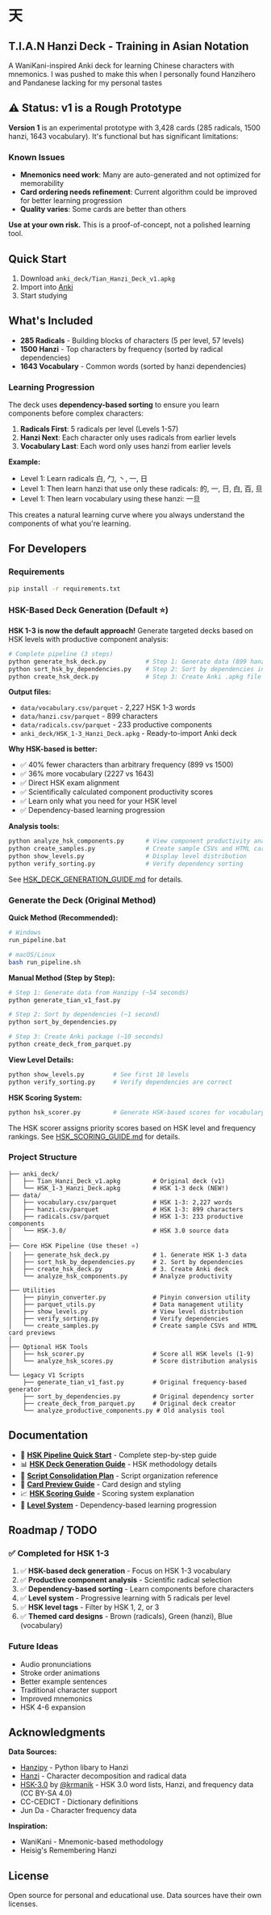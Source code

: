 # 天
## T.I.A.N Hanzi Deck - Training in Asian Notation

A WaniKani-inspired Anki deck for learning Chinese characters with mnemonics. I was pushed to make this when I personally found Hanzihero and Pandanese lacking for my personal tastes

## ⚠️ Status: v1 is a Rough Prototype

**Version 1** is an experimental prototype with 3,428 cards (285 radicals, 1500 hanzi, 1643 vocabulary). It's functional but has significant limitations:

### Known Issues
- **Mnemonics need work**: Many are auto-generated and not optimized for memorability
- **Card ordering needs refinement**: Current algorithm could be improved for better learning progression
- **Quality varies**: Some cards are better than others

**Use at your own risk.** This is a proof-of-concept, not a polished learning tool.

## Quick Start

1. Download `anki_deck/Tian_Hanzi_Deck_v1.apkg`
2. Import into [Anki](https://apps.ankiweb.net)
3. Start studying

## What's Included

- **285 Radicals** - Building blocks of characters (5 per level, 57 levels)
- **1500 Hanzi** - Top characters by frequency (sorted by radical dependencies)
- **1643 Vocabulary** - Common words (sorted by hanzi dependencies)

### Learning Progression

The deck uses **dependency-based sorting** to ensure you learn components before complex characters:

1. **Radicals First**: 5 radicals per level (Levels 1-57)
2. **Hanzi Next**: Each character only uses radicals from earlier levels
3. **Vocabulary Last**: Each word only uses hanzi from earlier levels

**Example:**
- Level 1: Learn radicals 白, 勹, 丶, 一, 日
- Level 1: Then learn hanzi that use only these radicals: 的, 一, 日, 白, 百, 旦
- Level 1: Then learn vocabulary using these hanzi: 一旦

This creates a natural learning curve where you always understand the components of what you're learning.

## For Developers

### Requirements

```bash
pip install -r requirements.txt
```

### HSK-Based Deck Generation (Default ⭐)

**HSK 1-3 is now the default approach!** Generate targeted decks based on HSK levels with productive component analysis:

```bash
# Complete pipeline (3 steps)
python generate_hsk_deck.py           # Step 1: Generate data (899 hanzi, 2227 vocab, 233 radicals)
python sort_hsk_by_dependencies.py    # Step 2: Sort by dependencies into levels
python create_hsk_deck.py             # Step 3: Create Anki .apkg file
```

**Output files:**
- `data/vocabulary.csv/parquet` - 2,227 HSK 1-3 words
- `data/hanzi.csv/parquet` - 899 characters  
- `data/radicals.csv/parquet` - 233 productive components
- `anki_deck/HSK_1-3_Hanzi_Deck.apkg` - Ready-to-import Anki deck

**Why HSK-based is better:**
- ✅ 40% fewer characters than arbitrary frequency (899 vs 1500)
- ✅ 36% more vocabulary (2227 vs 1643)  
- ✅ Direct HSK exam alignment
- ✅ Scientifically calculated component productivity scores
- ✅ Learn only what you need for your HSK level
- ✅ Dependency-based learning progression

**Analysis tools:**
```bash
python analyze_hsk_components.py      # View component productivity analysis
python create_samples.py              # Create sample CSVs and HTML card previews
python show_levels.py                 # Display level distribution
python verify_sorting.py              # Verify dependency sorting
```

See [HSK_DECK_GENERATION_GUIDE.md](HSK_DECK_GENERATION_GUIDE.md) for details.

### Generate the Deck (Original Method)

**Quick Method (Recommended):**

```bash
# Windows
run_pipeline.bat

# macOS/Linux
bash run_pipeline.sh
```

**Manual Method (Step by Step):**

```bash
# Step 1: Generate data from Hanzipy (~54 seconds)
python generate_tian_v1_fast.py

# Step 2: Sort by dependencies (~1 second)
python sort_by_dependencies.py

# Step 3: Create Anki package (~10 seconds)
python create_deck_from_parquet.py
```

**View Level Details:**

```bash
python show_levels.py        # See first 10 levels
python verify_sorting.py     # Verify dependencies are correct
```

**HSK Scoring System:**

```bash
python hsk_scorer.py         # Generate HSK-based scores for vocabulary and hanzi
```

The HSK scorer assigns priority scores based on HSK level and frequency rankings. See [HSK_SCORING_GUIDE.md](HSK_SCORING_GUIDE.md) for details.

### Project Structure

```
├── anki_deck/
│   ├── Tian_Hanzi_Deck_v1.apkg         # Original deck (v1)
│   └── HSK_1-3_Hanzi_Deck.apkg         # HSK 1-3 deck (NEW!)
├── data/
│   ├── vocabulary.csv/parquet          # HSK 1-3: 2,227 words
│   ├── hanzi.csv/parquet               # HSK 1-3: 899 characters
│   ├── radicals.csv/parquet            # HSK 1-3: 233 productive components
│   └── HSK-3.0/                        # HSK 3.0 source data
│
├── Core HSK Pipeline (Use these! ⭐)
│   ├── generate_hsk_deck.py            # 1. Generate HSK 1-3 data
│   ├── sort_hsk_by_dependencies.py     # 2. Sort by dependencies
│   ├── create_hsk_deck.py              # 3. Create Anki deck
│   └── analyze_hsk_components.py       # Analyze productivity
│
├── Utilities
│   ├── pinyin_converter.py             # Pinyin conversion utility
│   ├── parquet_utils.py                # Data management utility
│   ├── show_levels.py                  # View level distribution
│   ├── verify_sorting.py               # Verify dependencies
│   └── create_samples.py               # Create sample CSVs and HTML card previews
│
├── Optional HSK Tools
│   ├── hsk_scorer.py                   # Score all HSK levels (1-9)
│   └── analyze_hsk_scores.py           # Score distribution analysis
│
└── Legacy V1 Scripts
    ├── generate_tian_v1_fast.py        # Original frequency-based generator
    ├── sort_by_dependencies.py         # Original dependency sorter
    ├── create_deck_from_parquet.py     # Original deck creator
    └── analyze_productive_components.py # Old analysis tool
```

## Documentation

- 📖 **[HSK Pipeline Quick Start](HSK_PIPELINE_QUICKSTART.md)** - Complete step-by-step guide
- 📊 **[HSK Deck Generation Guide](HSK_DECK_GENERATION_GUIDE.md)** - HSK methodology details
- 🔧 **[Script Consolidation Plan](SCRIPT_CONSOLIDATION_PLAN.md)** - Script organization reference
- 🎴 **[Card Preview Guide](CARD_PREVIEW_GUIDE.md)** - Card design and styling
- 📈 **[HSK Scoring Guide](HSK_SCORING_GUIDE.md)** - Scoring system explanation
- 🎯 **[Level System](LEVEL_SYSTEM.md)** - Dependency-based learning progression

## Roadmap / TODO

### ✅ Completed for HSK 1-3
1. ✅ **HSK-based deck generation** - Focus on HSK 1-3 vocabulary
2. ✅ **Productive component analysis** - Scientific radical selection
3. ✅ **Dependency-based sorting** - Learn components before characters
4. ✅ **Level system** - Progressive learning with 5 radicals per level
5. ✅ **HSK level tags** - Filter by HSK 1, 2, or 3
6. ✅ **Themed card designs** - Brown (radicals), Green (hanzi), Blue (vocabulary)

### Future Ideas
- Audio pronunciations
- Stroke order animations
- Better example sentences
- Traditional character support
- Improved mnemonics
- HSK 4-6 expansion

## Acknowledgments

**Data Sources:**
- [Hanzipy](https://github.com/Synkied/hanzipy) - Python libary to Hanzi
- [Hanzi](https://github.com/nieldlr/hanzi) - Character decomposition and radical data
- [HSK-3.0](https://github.com/krmanik/HSK-3.0) by [@krmanik](https://github.com/krmanik) - HSK 3.0 word lists, Hanzi, and frequency data (CC BY-SA 4.0)
- CC-CEDICT - Dictionary definitions
- Jun Da - Character frequency data

**Inspiration:**
- WaniKani - Mnemonic-based methodology
- Heisig's Remembering Hanzi

## License

Open source for personal and educational use. Data sources have their own licenses.
